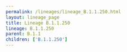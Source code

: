 ```yaml
---
permalink: /lineages/lineage_B.1.1.250.html
layout: lineage_page
title: Lineage B.1.1.250
lineage: B.1.1.250
parent: B.1.1
children: ['B.1.1.250']
---
```

